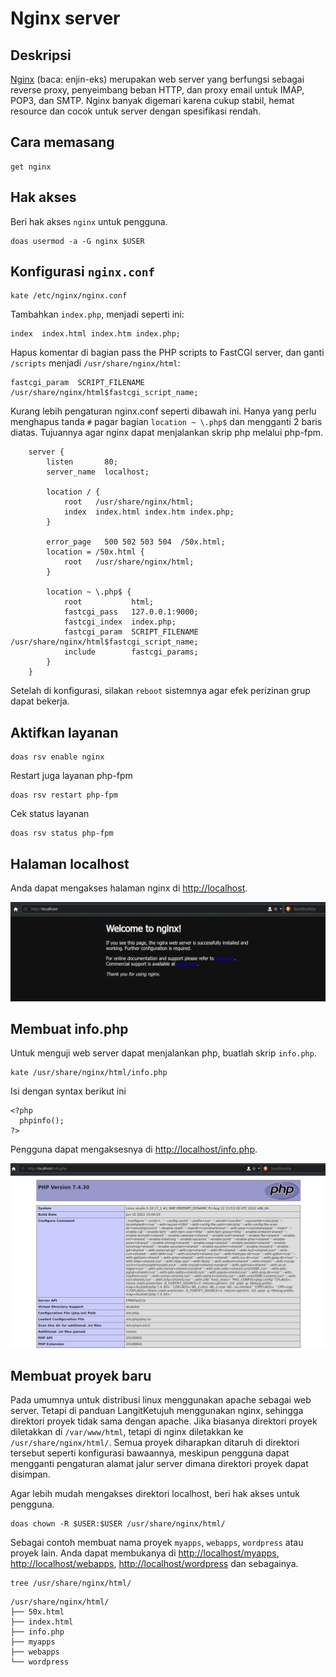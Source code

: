 # Nginx server

## Deskripsi

[Nginx] (baca: enjin-eks) merupakan web server yang berfungsi sebagai reverse proxy, penyeimbang beban HTTP, dan proxy email untuk IMAP, POP3, dan SMTP. Nginx banyak digemari karena cukup stabil, hemat resource dan cocok untuk server dengan spesifikasi rendah.

## Cara memasang

```
get nginx
```

## Hak akses

Beri hak akses `nginx` untuk pengguna.

```
doas usermod -a -G nginx $USER
```

## Konfigurasi `nginx.conf`

```
kate /etc/nginx/nginx.conf
```

Tambahkan `index.php`, menjadi seperti ini:

```
index  index.html index.htm index.php;
```

Hapus komentar di bagian pass the PHP scripts to FastCGI server, dan ganti `/scripts` menjadi `/usr/share/nginx/html`:

```
fastcgi_param  SCRIPT_FILENAME  /usr/share/nginx/html$fastcgi_script_name;
```

Kurang lebih pengaturan nginx.conf seperti dibawah ini. Hanya yang perlu menghapus tanda `#` pagar bagian `location ~ \.php$` dan mengganti 2 baris diatas. Tujuannya agar nginx dapat menjalankan skrip php melalui php-fpm.

```
    server {
        listen       80;
        server_name  localhost;

        location / {
            root   /usr/share/nginx/html;
            index  index.html index.htm index.php;
        }

        error_page   500 502 503 504  /50x.html;
        location = /50x.html {
            root   /usr/share/nginx/html;
        }

        location ~ \.php$ {
            root           html;
            fastcgi_pass   127.0.0.1:9000;
            fastcgi_index  index.php;
            fastcgi_param  SCRIPT_FILENAME  /usr/share/nginx/html$fastcgi_script_name;
            include        fastcgi_params;
        }
    }
```

Setelah di konfigurasi, silakan `reboot` sistemnya agar efek perizinan grup dapat bekerja.

## Aktifkan layanan

```
doas rsv enable nginx
```

Restart juga layanan php-fpm

```
doas rsv restart php-fpm
```

Cek status layanan

```
doas rsv status php-fpm
```

## Halaman localhost

Anda dapat mengakses halaman nginx di <http://localhost>.

![Nginx LangitKetujuh](../../media/image/nginx-langitketujuh-id-1.webp)

## Membuat info.php

Untuk menguji web server dapat menjalankan php, buatlah skrip `info.php`.

```
kate /usr/share/nginx/html/info.php
```

Isi dengan syntax berikut ini

```
<?php
  phpinfo();
?>
```

Pengguna dapat mengaksesnya di <http://localhost/info.php>.

![PHP info LangitKetujuh](../../media/image/php-info-langitketujuh-id.webp)

## Membuat proyek baru

Pada umumnya untuk distribusi linux menggunakan apache sebagai web server. Tetapi di panduan LangitKetujuh menggunakan nginx, sehingga direktori proyek tidak sama dengan apache. Jika biasanya direktori proyek diletakkan di `/var/www/html`, tetapi di nginx diletakkan ke `/usr/share/nginx/html/`. Semua proyek diharapkan ditaruh di direktori tersebut seperti konfigurasi bawaannya, meskipun pengguna dapat mengganti pengaturan alamat jalur server dimana direktori proyek dapat disimpan.

Agar lebih mudah mengakses direktori localhost, beri hak akses untuk pengguna.

```
doas chown -R $USER:$USER /usr/share/nginx/html/
```

Sebagai contoh membuat nama proyek `myapps`, `webapps`, `wordpress` atau proyek lain. Anda dapat membukanya di <http://localhost/myapps>, <http://localhost/webapps>, <http://localhost/wordpress> dan sebagainya.

```
tree /usr/share/nginx/html/
```

```
/usr/share/nginx/html/
├── 50x.html
├── index.html
├── info.php
├── myapps
├── webapps
└── wordpress
```

[Nginx]:https://nginx.org/
